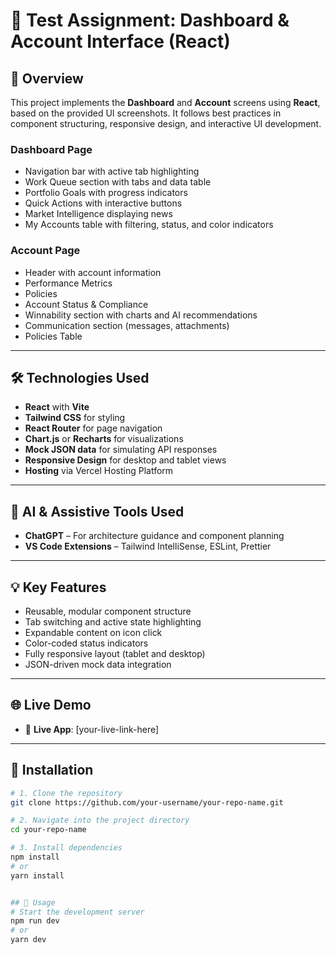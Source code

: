 # 🧪 Test Assignment: Dashboard & Account Interface (React)

## 📌 Overview

This project implements the **Dashboard** and **Account** screens using **React**, based on the provided UI screenshots. It follows best practices in component structuring, responsive design, and interactive UI development.

### Dashboard Page
- Navigation bar with active tab highlighting  
- Work Queue section with tabs and data table  
- Portfolio Goals with progress indicators  
- Quick Actions with interactive buttons  
- Market Intelligence displaying news  
- My Accounts table with filtering, status, and color indicators  

### Account Page
- Header with account information  
- Performance Metrics  
- Policies  
- Account Status & Compliance  
- Winnability section with charts and AI recommendations  
- Communication section (messages, attachments)  
- Policies Table  

---

## 🛠️ Technologies Used

- **React** with **Vite**
- **Tailwind CSS** for styling
- **React Router** for page navigation
- **Chart.js** or **Recharts** for visualizations
- **Mock JSON data** for simulating API responses
- **Responsive Design** for desktop and tablet views
- **Hosting** via Vercel Hosting Platform

---

## 🤖 AI & Assistive Tools Used

- **ChatGPT** – For architecture guidance and component planning
- **VS Code Extensions** – Tailwind IntelliSense, ESLint, Prettier

---

## 💡 Key Features

- Reusable, modular component structure
- Tab switching and active state highlighting
- Expandable content on icon click
- Color-coded status indicators
- Fully responsive layout (tablet and desktop)
- JSON-driven mock data integration

---

## 🌐 Live Demo

- 🔗 **Live App**: [your-live-link-here]  

---

## 🧩 Installation

```bash
# 1. Clone the repository
git clone https://github.com/your-username/your-repo-name.git

# 2. Navigate into the project directory
cd your-repo-name

# 3. Install dependencies
npm install
# or
yarn install


## 🧩 Usage
# Start the development server
npm run dev
# or
yarn dev

